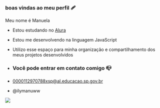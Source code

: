 ### boas vindas ao meu perfil 🩹

Meu nome é Manuela 

- Estou estudando no [Alura](https://www.alura.com.br)
- Estou me desenvolvendo na linguagem JavaScript
- Utilizo esse espaço para minha organização e compartilhamento dos meus projetos desenvolvidos

- ### Você pode entrar em contato comigo 📪

- 0000112970788xsp@al.educacao.sp.gov.br

- @ilymanuww

![](https://media1.tenor.com/m/4PsRac2bX5cAAAAC/jenna-ortega-nodding.gif)
